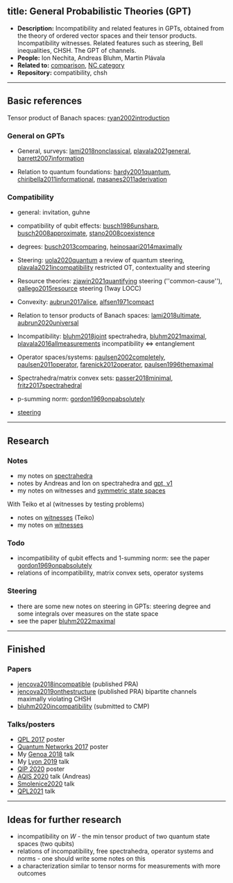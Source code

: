 title: General Probabilistic Theories (GPT)
---

*  **Description:** Incompatibility and related features in GPTs, obtained from the theory of ordered vector spaces and
   their tensor products. Incompatibility witnesses. Related features such as steering, Bell inequalities, CHSH. The GPT of channels.
*  **People:** Ion Nechita, Andreas Bluhm, Martin Plávala  
*  **Related to:**  [comparison](PROJECT_comparison), [NC category](PROJECT_nc)   
*  **Repository:** compatibility, chsh 

---



## Basic references

Tensor product of Banach spaces: [ryan2002introduction](BOOK_ryan2002introduction)

### General on GPTs


* General, surveys: [lami2018nonclassical](lami2018nonclassical), [plavala2021general](plavala2021general), [barrett2007information](barrett2007information)    

* Relation to quantum foundations: [hardy2001quantum](hardy2001quantum), [chiribella2011informational](chiribella2011informational), [masanes2011aderivation](masanes2011aderivation) 


### Compatibility

* general:  invitation, guhne

* compatibility of qubit effects: [busch1986unsharp](busch1986unsharp), [busch2008approximate](busch2008approximate), [stano2008coexistence](stano2008coexistence) 

* degrees: [busch2013comparing](busch2013comparing), [heinosaari2014maximally](heinosaari2014maximally) 




* Steering: [uola2020quantum](uola2020quantum) a review of quantum steering, [plavala2021incompatibility](plavala2021incompatibility) restricted OT, contextuality and steering

* Resource theories: [zjawin2021quantifying](zjawin2021quantifying) steering (''common-cause''), [gallego2015resource](gallego2015resource) steering (1way LOCC)

* Convexity: [aubrun2017alice](aubrun2017alice), [alfsen1971compact](BOOK_alfsen1971compact)
        
* Relation to tensor products of Banach spaces: [lami2018ultimate](lami2018ultimate), [aubrun2020universal](aubrun2020universal)

* Incompatibility: [bluhm2018joint](bluhm2018joint) spectrahedra, [bluhm2021maximal](bluhm2021maximal), [plavala2016allmeasurements](plavala2016allmeasurements) incompatibility $\iff$ entanglement

* Operator spaces/systems: [paulsen2002completely](BOOK_paulsen2002completely),
[paulsen2011operator](paulsen2011operator), [farenick2012operator](farenick2012operator), [paulsen1996themaximal](paulsen1996themaximal)

* Spectrahedra/matrix convex sets: [passer2018minimal](passer2018minimal), [fritz2017spectrahedral](fritz2017spectrahedral)

* p-summing norm: [gordon1969onpabsolutely](gordon1969onpabsolutely)

* [steering](PROJECT_steering)
---

## Research


### Notes

* my notes on [spectrahedra](PROJECT_gpt/aj_spectrahedra.pdf)    
* notes by Andreas and Ion on spectrahedra and [gpt, v1](PROJECT_gpt/bluhm.pdf)   
* my notes on witnesses and [symmetric state spaces](PROJECT_gpt/notes_symmetric.pdf)

With Teiko et al (witnesses by testing problems)

* notes on [witnesses](PROJECT_gpt/toigo.pdf) (Teiko)    
* my notes on [witnesses](PROJECT_gpt/aj_witnesses.pdf)     


### Todo

* incompatibility of qubit effects and 1-summing norm: see the paper [gordon1969onpabsolutely](gordon1969onpabsolutely)
* relations of incompatibility, matrix convex sets, operator systems


### Steering

* there are some new notes on steering in GPTs: steering degree and some integrals over measures on the state space    
* see the paper [bluhm2022maximal](bluhm2021maximal)

---

## Finished

### Papers

* [jencova2018incompatible](jencova2018incompatible) (published PRA)  
* [jencova2019onthestructure](jencova2019onthestructure) (published PRA) bipartite channels maximally violating CHSH
* [bluhm2020incompatibility](bluhm2020incompatibility) (submitted to CMP)


### Talks/posters

* [QPL 2017](/static/pdf/qpl2017.pdf) poster    
* [Quantum Networks 2017](/static/pdf/qn2017.pdf) poster
* My [Genoa 2018](/static/pdf/genoa2018.pdf) talk
* My [Lyon 2019](/static/pdf/lyon2019.pdf) talk
* [QIP 2020](PROJECT_gpt/qip_abstract.pdf) poster
* [AQIS 2020](PROJECT_gpt/aqis_abstract.pdf) talk (Andreas)    
* [Smolenice2020](/static/pdf/smolenice2020.pdf) talk    
* [QPL2021](/static/pdf/qpl2020.pdf) talk


---

## Ideas for further research

* incompatibility on $W$ - the min tensor product of two quantum state spaces (two qubits)
* relations of incompatibility, free spectrahedra, operator systems and norms - one should write some notes on this
* a characterization similar to tensor norms for measurements with more outcomes

